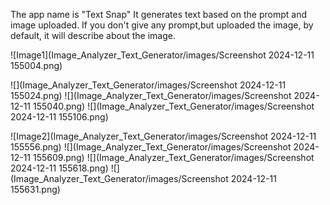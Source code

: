 The app name is "Text Snap"
It generates text based on the prompt and image uploaded.
If you don't give any prompt,but uploaded the image, by default, it will describe about the image.

![Image1](Image_Analyzer_Text_Generator/images/Screenshot 2024-12-11 155004.png)

![](Image_Analyzer_Text_Generator/images/Screenshot 2024-12-11 155024.png)
![](Image_Analyzer_Text_Generator/images/Screenshot 2024-12-11 155040.png)
![](Image_Analyzer_Text_Generator/images/Screenshot 2024-12-11 155106.png)

![Image2](Image_Analyzer_Text_Generator/images/Screenshot 2024-12-11 155556.png)
![](Image_Analyzer_Text_Generator/images/Screenshot 2024-12-11 155609.png)
![](Image_Analyzer_Text_Generator/images/Screenshot 2024-12-11 155618.png)
![](Image_Analyzer_Text_Generator/images/Screenshot 2024-12-11 155631.png)
